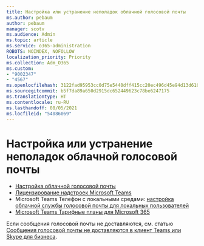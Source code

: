 ```yaml
---
title: Настройка или устранение неполадок облачной голосовой почты
ms.author: pebaum
author: pebaum
manager: scotv
ms.audience: Admin
ms.topic: article
ms.service: o365-administration
ROBOTS: NOINDEX, NOFOLLOW
localization_priority: Priority
ms.collection: Adm_O365
ms.custom:
- "9002347"
- "4567"
ms.openlocfilehash: 3122fad95953cc0d75e5440dff415cc20ec496d45e94d13d6102d6f5659b332c
ms.sourcegitcommit: b5f7da89a650d2915dc652449623c78be6247175
ms.translationtype: HT
ms.contentlocale: ru-RU
ms.lasthandoff: 08/05/2021
ms.locfileid: "54086069"
---
```

# <a name="set-up-or-troubleshoot-cloud-voicemail"></a>Настройка или устранение неполадок облачной голосовой почты

- [Настройка облачной голосовой почты](https://docs.microsoft.com/microsoftteams/set-up-phone-system-voicemail) 
- [Лицензирование надстроек Microsoft Teams](https://docs.microsoft.com/microsoftteams/teams-add-on-licensing/microsoft-teams-add-on-licensing) 
- Microsoft Teams Телефон с локальными средами: [настройка облачной службы голосовой почты для локальных пользователей](https://docs.microsoft.com/skypeforbusiness/hybrid/configure-cloud-voicemail) 
- [Microsoft Teams Тарифные планы для Microsoft 365](https://docs.microsoft.com//microsoftteams/calling-plans-for-office-365) 

Если сообщения голосовой почты не доставляются, см. статью [Сообщения голосовой почты не доставляются в клиент Teams или Skype для бизнеса](https://docs.microsoft.com/SkypeForBusiness/troubleshoot/hybrid-phone-system/voicemails-not-delivered).